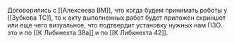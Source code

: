 Договорились с [[Алексеева ВМ]], что когда будем принимать работы у [[Зубкова ТС]], то к акту выполненных работ будет приложен скриншот или еще чего визуальное, что подтвердит установку нужных нам ПЗО. это и по [[К Либкнехта 38а]] и по [[К Либкнехта 42]].


